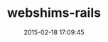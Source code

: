 ---
layout: post
title:  "webshims-rails"
repo:   "whatcould/webshims-rails"
date:   2015-02-18 17:09:45
gemurl: https://github.com/whatcould/webshims-rails
---